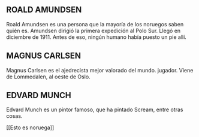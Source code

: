 
## ROALD AMUNDSEN

Roald Amundsen es una persona que la mayoría de los noruegos saben quién es. Amundsen dirigió la primera expedición al Polo Sur. Llegó en diciembre de 1911. Antes de eso, ningún humano había puesto un pie allí.

  
## MAGNUS CARLSEN

Magnus Carlsen es el ajedrecista mejor valorado del mundo. jugador. Viene de Lommedalen, al oeste de Oslo.

  

## EDVARD MUNCH

Edvard Munch es un pintor famoso, que ha pintado Scream, entre otras cosas.


[[Esto es noruega]]